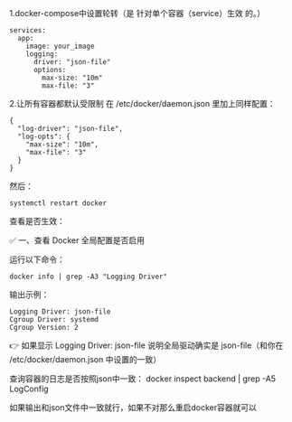 1.docker-compose中设置轮转（是 针对单个容器（service）生效 的。）

    services:
      app:
        image: your_image
        logging:
          driver: "json-file"
          options:
            max-size: "10m"
            max-file: "3"

2.让所有容器都默认受限制
在 /etc/docker/daemon.json 里加上同样配置：

    {
      "log-driver": "json-file",
      "log-opts": {
        "max-size": "10m",
        "max-file": "3"
      }
    }

然后：

    systemctl restart docker

查看是否生效：

✅ 一、查看 Docker 全局配置是否启用

运行以下命令：

    docker info | grep -A3 "Logging Driver"

输出示例：

    Logging Driver: json-file
    Cgroup Driver: systemd
    Cgroup Version: 2

👉 如果显示 Logging Driver: json-file
说明全局驱动确实是 json-file（和你在 /etc/docker/daemon.json 中设置的一致）


查询容器的日志是否按照json中一致：
docker inspect backend | grep -A5 LogConfig

如果输出和json文件中一致就行，如果不对那么重启docker容器就可以


<!--stackedit_data:
eyJoaXN0b3J5IjpbMzQ4NDE3NzIxXX0=
-->